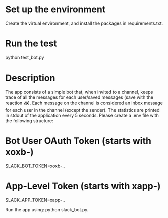 # Set up the environment
Create the virtual environment, and install the packages in requirements.txt.

# Run the test
python test_bot.py

# Description
The app consists of a simple bot that, when invited to a channel, keeps trace of all the messages for each user/saved messages (save with the reaction 📥). Each message on the channel is considered an inbox message for each user in the channel (except the sender). The statistics are printed in stdout of the application every 5 seconds.
Please create a .env file with the following structure:
# Bot User OAuth Token (starts with xoxb-)
SLACK_BOT_TOKEN=xoxb-..

# App-Level Token (starts with xapp-)
SLACK_APP_TOKEN=xapp-..

Run the app using:
python slack_bot.py.

